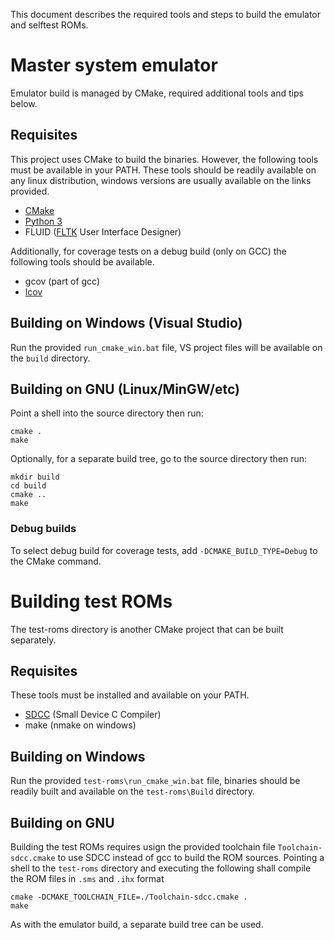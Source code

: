 This document describes the required tools and steps to build the emulator and
selftest ROMs.

# Master system emulator #

Emulator build is managed by CMake, required additional tools and tips below.

## Requisites ##

This project uses CMake to build the binaries. However, the following tools
must be available in your PATH. These tools should be readily available on any
linux distribution, windows versions are usually available on the links
provided.

* [CMake]
* [Python 3]
* FLUID ([FLTK] User Interface Designer)

Additionally, for coverage tests on a debug build (only on GCC) the following
tools should be available.

* gcov (part of gcc)
* [lcov]

## Building on Windows (Visual Studio) ##

Run the provided `run_cmake_win.bat` file, VS project files will be available
on the `build` directory.

## Building on GNU (Linux/MinGW/etc) ##

Point a shell into the source directory then run:

    cmake .
    make
    
Optionally, for a separate build tree, go to the source directory then run:

    mkdir build
    cd build
    cmake ..
    make

### Debug builds ###

To select debug build for coverage tests, add `-DCMAKE_BUILD_TYPE=Debug` to
the CMake command.

# Building test ROMs #

The test-roms directory is another CMake project that can be built separately. 

## Requisites ##

These tools must be installed and available on your PATH.

* [SDCC] (Small Device C Compiler)
* make (nmake on windows)
 
## Building on Windows ##

Run the provided `test-roms\run_cmake_win.bat` file, binaries should be readily
built and available on the `test-roms\Build` directory.

## Building on GNU ##

Building the test ROMs requires usign the provided toolchain file 
`Toolchain-sdcc.cmake` to use SDCC instead of gcc to build the ROM sources. 
Pointing a shell to the `test-roms` directory and executing the following shall
compile the ROM files in `.sms` and `.ihx` format

    cmake -DCMAKE_TOOLCHAIN_FILE=./Toolchain-sdcc.cmake .
    make

As with the emulator build, a separate build tree can be used.

   [lcov]:     http://ltp.sourceforge.net/coverage/lcov.php
   [CMake]:    https://cmake.org/
   [Python 3]: https://www.python.org
   [FLTK]:     http://www.fltk.org/index.php
   [SDCC]:     http://sdcc.sourceforge.net/
